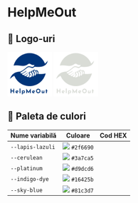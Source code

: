 # HelpMeOut


## 📸 Logo-uri

<img src="https://github.com/azert9526/help-me-out/blob/main-window/public/icons/Logo.svg" alt="Logo HelpMeOut" height="100"/>
<img src="https://github.com/azert9526/help-me-out/blob/main-window/public/icons/LogoDeschis.svg" alt="Logo HelpMeOut Deschis" height="100"/>

## 🎨 Paleta de culori

| Nume variabilă   | Culoare                                                  | Cod HEX     |
|------------------|----------------------------------------------------------|-------------|
| `--lapis-lazuli` | ![](https://via.placeholder.com/15/2f6690/000000?text=+) `#2f6690` |
| `--cerulean`     | ![](https://via.placeholder.com/15/3a7ca5/000000?text=+) `#3a7ca5` |
| `--platinum`     | ![](https://via.placeholder.com/15/d9dcd6/000000?text=+) `#d9dcd6` |
| `--indigo-dye`   | ![](https://via.placeholder.com/15/16425b/000000?text=+) `#16425b` |
| `--sky-blue`     | ![](https://via.placeholder.com/15/81c3d7/000000?text=+) `#81c3d7` |


